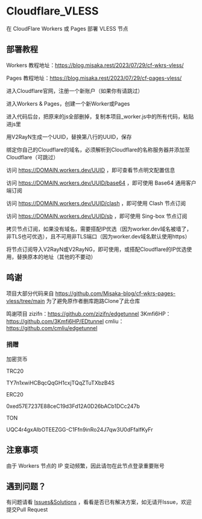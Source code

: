 # Cloudflare_VLESS

在 CloudFlare Workers 或 Pages 部署 VLESS 节点

## 部署教程

Workers 教程地址：https://blog.misaka.rest/2023/07/29/cf-wkrs-vless/

Pages 教程地址：https://blog.misaka.rest/2023/07/29/cf-pages-vless/

进入Cloudflare官网，注册一个新账户（如果你有请跳过）

进入Workers & Pages，创建一个新Worker或Pages

进入代码后台，把原来的js全部删掉，复制本项目_worker.js中的所有代码，粘贴进js里

用V2RayN生成一个UUID，替换第八行的UUID，保存

绑定你自己的Cloudflare的域名，必须解析到Cloudflare的名称服务器并添加至Cloudflare（可跳过）

访问 https://DOMAIN.workers.dev/UUID ，即可查看节点明文配置信息

访问 https://DOMAIN.workers.dev/UUID/base64 ，即可使用 Base64 通用客户端订阅

访问 https://DOMAIN.workers.dev/UUID/clash ，即可使用 Clash 节点订阅

访问 https://DOMAIN.workers.dev/UUID/sb ，即可使用 Sing-box 节点订阅

拷贝节点订阅，如果没有域名，需要搭配IP优选（因为worker.dev域名被墙了，非TLS也可优选），且不可用非TLS端口（因为worker.dev域名默认使用https）

将节点订阅导入V2RayN或V2RayNG，即可使用，或搭配Cloudflare的IP优选使用，替换原本的地址（其他的不要动）

## 鸣谢

项目大部分代码来自 https://github.com/Misaka-blog/cf-wkrs-pages-vless/tree/main 为了避免原作者删库跑路Clone了此仓库

鸣谢项目
zizifn：https://github.com/zizifn/edgetunnel
3Kmfi6HP：https://github.com/3Kmfi6HP/EDtunnel
cmliu：https://github.com/cmliu/edgetunnel

### 捐赠

加密货币

TRC20

TY7n1xwiHCBqcQqGH1cxjTQqZTuTXbzB4S

ERC20

0xed57E7237E88ceC19d3Fd12A0D26bACb1DCc247b

TON

UQC4r4gxAIbOTEEZGG-C1Ffn9inRo24J7qw3U0dFfaIfKyFr

## 注意事项

由于 Workers 节点的 IP 变动频繁，因此请勿在此节点登录重要账号

## 遇到问题？

有问题请看 [Issues&Solutions](https://github.com/HappyLeslieAlexander/Cloudflare_VLESS/blob/main/Issues%26Solutions.md) ，看看是否已有解决方案，如无请开Issue，欢迎提交Pull Request
